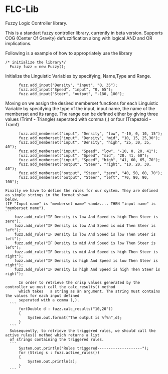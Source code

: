 # FLC-Lib
Fuzzy Logic Controller library.

This is a standart fuzzy controller library, currently in beta version. Supports COG (Center Of Gravity) defuzzification along with logical AND and OR implications.

Following is a example of how to appropriately use the library
  ```
  /* initialize the library*/
	Fuzzy fuzz = new Fuzzy();
  ```
  Initialize the Linguistic Variables by specifying, Name,Type and Range.
  ```
		fuzz.add_input("Density", "input", "0, 35");
		fuzz.add_input("Speed", "input", "0, 65");
		fuzz.add_input("Steer", "output", "-180, 180");
  ```
  Moving on we assign the desired memberset functions for each Linguistic Variable by specifying the type of the
  input, input name, the name of the memberset and its range.
  The range can be defined either by giving three values (Trimf - Triangle) seperated with comma (,) or four 
  (Trapezoid - Tramf)
  ```
		fuzz.add_memberset("input", "Density", "low", "-10, 0, 10, 15");
		fuzz.add_memberset("input", "Density", "mid", "10, 15, 25,30");
		fuzz.add_memberset("input", "Density", "high", "25, 30, 35, 40");
		fuzz.add_memberset("input", "Speed", "low", "-10, 0, 20, 41");
		fuzz.add_memberset("input", "Speed", "mid", "20, 41, 60");
		fuzz.add_memberset("input", "Speed", "high", "41, 60, 65, 70");
		fuzz.add_memberset("output", "Steer", "right", "10, 20, 30, 40");
		fuzz.add_memberset("output", "Steer", "zero", "40, 50, 60, 70");
		fuzz.add_memberset("output", "Steer", "left", "70, 80, 90, 100");
  ```
	Finally we have to define the rules for our system. They are defined as simple strings in the format shown
	below.
	(IF "Input name" is "memberset name" <and>.... THEN "input name" is "memberset name").
	```
		fuzz.add_rule("IF Density is low And Speed is high Then Steer is zero");
		fuzz.add_rule("IF Density is low And Speed is mid Then Steer is left");
		fuzz.add_rule("IF Density is low And Speed is low Then Steer is left");
		fuzz.add_rule("IF Density is mid And Speed is low Then Steer is left");
		fuzz.add_rule("IF Density is mid And Speed is high Then Steer is right");
		fuzz.add_rule("IF Density is high And Speed is low Then Steer is right");
		fuzz.add_rule("IF Density is high And Speed is high Then Steer is right");
  ```
        In order to retrieve the crisp values generated by the controller we must call the calc_results() method
        which takes   a string as an argument. The string must contains the values for each input defined
        seperated with a comma (,).
	```
		for(Double d : fuzz.calc_results("10,20"))
		{
			System.out.format("The output is %f%n",d);
		}
	```
	Subsequently, to retrieve the triggered rules, we should call the active_rules() method which returns a list
	of strings containing the triggered rules.
	```
		System.out.println("Rules triggered--------------------");
		for (String s : fuzz.active_rules())
		{
			System.out.println(s);
		}
  	```

